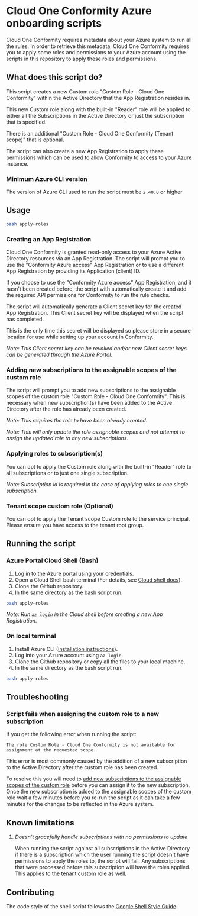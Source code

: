 # Cloud One Conformity Azure onboarding scripts

Cloud One Conformity requires metadata about your Azure system to run all the rules.
In order to retrieve this metadata, Cloud One Conformity requires you to apply some roles and permissions
to your Azure account using the scripts in this repository to apply these roles and permissions.

## What does this script do?

This script creates a new Custom role "Custom Role - Cloud One Conformity" within the Active Directory that the App Registration resides in.

This new Custom role along with the built-in "Reader" role will be applied to either all the Subscriptions in the
Active Directory or just the subscription that is specified.

There is an additional "Custom Role - Cloud One Conformity (Tenant scope)" that is optional.

The script can also create a new App Registration to apply these permissions which can be used to allow Conformity to access to your Azure instance.

### Minimum Azure CLI version

The version of Azure CLI used to run the script must be `2.40.0` or higher

## Usage

```bash
bash apply-roles
```

### Creating an App Registration

Cloud One Conformity is granted read-only access to your Azure Active Directory resources via an App Registration. The script will prompt you to use the
"Conformity Azure access" App Registration or to use a different App Registration by providing its Application (client) ID.

If you choose to use the "Conformity Azure access" App Registration, and it hasn't been created before, the script with automatically create it and add
the required API permissions for Conformity to run the rule checks.

The script will automatically generate a Client secret key for the created App Registration. This Client secret key will be displayed when the script has completed.

This is the only time this secret will be displayed so please store in a secure location for use while setting up your account in Conformity.

_Note: This Client secret key can be revoked and/or new Client secret keys can be generated through the Azure Portal._

### Adding new subscriptions to the assignable scopes of the custom role

The script will prompt you to add new subscriptions to the assignable scopes of the custom role "Custom Role - Cloud One Conformity". This is necessary
when new subscription(s) have been added to the Active Directory after the role has already been created.

_Note: This requires the role to have been already created._

_Note: This will only update the role assignable scopes and not attempt to assign the updated role to any new subscriptions._

### Applying roles to subscription(s)

You can opt to apply the Custom role along with the built-in "Reader" role to all subscriptions or to just one single subscription.

_Note: Subscription id is required in the case of applying roles to one single subscription._

### Tenant scope custom role (Optional)

You can opt to apply the Tenant scope Custom role to the service principal. Please ensure you have access to the tenant root group.

## Running the script
### Azure Portal Cloud Shell (Bash)

1. Log in to the Azure portal using your credentials.
2. Open a Cloud Shell bash terminal (For details, see [Cloud shell docs](https://docs.microsoft.com/azure/cloud-shell/overview)).
3. Clone the Github repository.
4. In the same directory as the bash script run.
```bash
bash apply-roles
```

_Note: Run `az login` in the Cloud shell before creating a new App Registration._

### On local terminal

1. Install Azure CLI ([Installation instructions](https://docs.microsoft.com/cli/azure/install-azure-cli?view=azure-cli-latest)).
2. Log into your Azure account using `az login`.
3. Clone the Github repository or copy all the files to your local machine.
4. In the same directory as the bash script run.
```bash
bash apply-roles
```

## Troubleshooting

### Script fails when assigning the custom role to a new subscription

If you get the following error when running the script:

```
The role Custom Role - Cloud One Conformity is not available for assignment at the requested scope.
```

This error is most commonly caused by the addition of a new subscription to the Active Directory after the custom role has been created.

To resolve this you will need to [add new subscriptions to the assignable scopes of the custom role](#Adding-new-subscriptions-to-the-assignable-scopes-of-the-custom-role) before you can assign it to the new subscription.
Once the new subscription is added to the assignable scopes of the custom role wait a few minutes before you re-run the script as it can take a few minutes for
the changes to be reflected in the Azure system.

## Known limitations

1. _Doesn't gracefully handle subscriptions with no permissions to update_

    When running the script against all subscriptions in the Active Directory if there is a subscription which the user running
    the script doesn't have permissions to apply the roles to, the script will fail. Any subscriptions that were processed before
    this subscription will have the roles applied. This applies to the tenant custom role as well.

## Contributing

The code style of the shell script follows the [Google Shell Style Guide](https://google.github.io/styleguide/shellguide.html)
